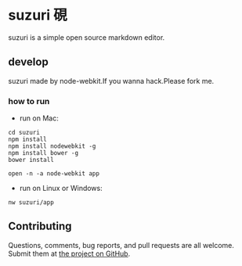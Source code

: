 # suzuri 硯

suzuri is a simple open source markdown editor.


## develop

suzuri made by node-webkit.If you wanna hack.Please fork me.

### how to run

* run on Mac:
```
cd suzuri
npm install
npm install nodewebkit -g
npm install bower -g
bower install

open -n -a node-webkit app
```
* run on Linux or Windows:
```
nw suzuri/app
```

## Contributing

Questions, comments, bug reports, and pull requests are all welcome.
Submit them at [the project on GitHub](https://github.com/wataru420/suzuri).

